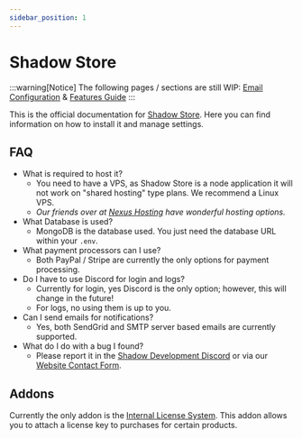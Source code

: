 ```yaml
---
sidebar_position: 1
---
```


# Shadow Store

:::warning[Notice]
The following pages / sections are still WIP: [Email Configuration](/docs/shadowStore/integrations/email) & [Features Guide](/docs/shadowStore/features)
:::

This is the official documentation for [Shadow Store](https://shadowdevs.com/store/shadowstore). Here you can find information on how to install it and manage settings.

## FAQ

- What is required to host it?
  - You need to have a VPS, as Shadow Store is a node application it will not work on "shared hosting" type plans. We recommend a Linux VPS.
  - _Our friends over at [Nexus Hosting](https://nexushosting.io/cloud) have wonderful hosting options._
- What Database is used?
  - MongoDB is the database used. You just need the database URL within your `.env`.
- What payment processors can I use?
  - Both PayPal / Stripe are currently the only options for payment processing.
- Do I have to use Discord for login and logs?
  - Currently for login, yes Discord is the only option; however, this will change in the future!
  - For logs, no using them is up to you.
- Can I send emails for notifications?
  - Yes, both SendGrid and SMTP server based emails are currently supported.
- What do I do with a bug I found?
  - Please report it in the [Shadow Development Discord](https://shadowdevs.com/discord) or via our [Website Contact Form](https://shadowdevs.com/form/contactus).

## Addons

Currently the only addon is the [Internal License System](https://shadowdevs.com/store/shadowstore-licensesystem). This addon allows you to attach a license key to purchases for certain products.
